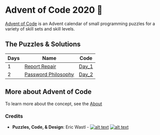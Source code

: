 # Advent of Code 2020 🎄

[Advent of Code](https://adventofcode.com/) is an Advent calendar of small programming puzzles for a variety of skill sets and skill levels.

## The Puzzles & Solutions

| Days | Name | Code | 
| --- | --- | --- |
| 1 | [Report Repair](https://adventofcode.com/2020/day/1)  | [Day_1](Day_1)
| 2 | [Password Philosophy](https://adventofcode.com/2020/day/2) | [Day_2](Day_2)

## More about Advent of Code

To learn more about the concept, see the [About](https://adventofcode.com/2020/about)

### Credits

- **Puzzles, Code, & Design**: Eric Wastl - [![alt text][1.2]][1] [![alt text][2.2]][2]

[1]: https://twitter.com/ericwastl
[2]: https://github.com/topaz

[1.2]: http://i.imgur.com/wWzX9uB.png
[2.2]: http://i.imgur.com/9I6NRUm.png
